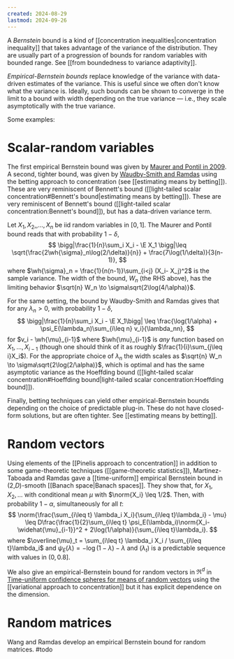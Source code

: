 ```yaml
---
created: 2024-08-29
lastmod: 2024-09-26
---
```


A *Bernstein* bound is a kind of [[concentration inequalities|concentration inequality]] that takes advantage of the variance of the distribution. They are usually part of a progression of bounds for random variables with bounded range. See [[from boundedness to variance adaptivity]]. 

_Empirical-Bernstein bounds_ replace knowledge of the variance with data-driven estimates of the variance. This is useful since we often don't know what the variance is. Ideally, such bounds can be shown to converge in the limit to a bound with width depending on the true variance —  i.e., they scale asymptotically with the true variance. 

Some examples: 

# Scalar-random variables 

The first empirical Bernstein bound was given by [Maurer and Pontil in 2009](https://arxiv.org/pdf/0907.3740). A second, tighter bound, was given by [Waudby-Smith and Ramdas](https://arxiv.org/pdf/2010.09686) using the betting approach to concentration (see [[estimating means by betting]]). These are very reminiscent of Bennett's bound ([[light-tailed scalar concentration#Bennett's bound|estimating means by betting]]). These are very reminiscent of Bennett's bound ([[light-tailed scalar concentration:Bennett's bound]]), but has a data-driven variance term. 

Let $X_1, X_2, ,\dots, X_n$ be iid random variables in $[0,1]$. The Maurer and Pontil bound reads that with probability $1-\delta$,
$$
\bigg|\frac{1}{n}\sum_i X_i - \E X_1 \bigg|\leq \sqrt{\frac{2\wh{\sigma}_n\log(2/\delta)}{n}} + \frac{7\log(1/\delta)}{3(n-1)},
$$
where $\wh{\sigma}_n = \frac{1}{n(n-1)}\sum_{i<j} (X_i- X_j)^2$ is the sample variance. The width of the bound, $W_n$ (the RHS above), has the limiting behavior $\sqrt{n} W_n \to \sigma\sqrt{2\log(4/\alpha)}$.

For the same setting, the bound by Waudby-Smith and Ramdas gives that for any $\lambda_n>0$, with probability $1-\delta$,
$$
\bigg|\frac{1}{n}\sum_i X_i - \E X_1\bigg| \leq \frac{\log(1/\alpha) + \psi_E(\lambda_n)\sum_{i\leq n} v_i}{\lambda_nn},
$$
for $v_i - \wh{\mu}_{i-1}$ where $\wh{\mu}_{i-1}$ is _any_ function based on $X_1,\dots,X_{i-1}$ (though one should think of it as roughly $\frac{1}{i}\sum_{j\leq i}X_i$). For the appropriate choice of $\lambda_n$ the width scales as $\sqrt{n} W_n \to \sigma\sqrt{2\log(2/\alpha)}$, which is optimal and has the same asymptotic variance as the Hoeffding bound ([[light-tailed scalar concentration#Hoeffding bound|light-tailed scalar concentration:Hoeffding bound]]).

Finally, betting techniques can yield other empirical-Bernstein bounds depending on the choice of predictable plug-in. These do not have closed-form solutions, but are often tighter. See [[estimating means by betting]]. 
# Random vectors 

Using elements of the [[Pinelis approach to concentration]] in addition to some game-theoretic techniques ([[game-theoretic statistics]]), Martinez-Taboada and Ramdas gave a [[time-uniform]] empirical Bernstein bound in (2,$D$)-smooth [[Banach space|Banach spaces]]. They show that, for $X_1,X_2,\dots$ with conditional mean $\mu$ with $\norm{X_i} \leq 1/2$. Then, with probability $1-\alpha$, simultaneously for all $t$: 
$$
\norm{\frac{\sum_{i\leq t} \lambda_i X_i}{\sum_{i\leq t}\lambda_i} - \mu} \leq D\frac{\frac{1}{2}\sum_{i\leq t} \psi_E(\lambda_i)\norm{X_i- \widehat{\mu}_{i-1}}^2 +  2\log(1/\alpha)}{\sum_{i\leq t}\lambda_i}.
$$
where $\overline{\mu}_t = \sum_{i\leq t} \lambda_i X_i / \sum_{i\leq t}\lambda_i$ and $\psi_E(\lambda) = -\log(1-\lambda) - \lambda$ and $(\lambda_t)$ is a predictable sequence with values in $(0,0.8]$. 

We also give an empirical-Bernstein bound for random vectors in $\Re^d$ in [Time-uniform confidence spheres for means of random vectors](https://arxiv.org/abs/2311.08168) using the [[variational approach to concentration]] but it has explicit dependence on the dimension. 

# Random matrices 
Wang and Ramdas develop an empirical Bernstein bound for random matrices. #todo 
